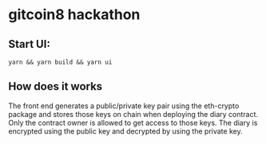 # gitcoin8 hackathon

## Start UI:

```
yarn && yarn build && yarn ui
```

## How does it works

The front end generates a public/private key pair using the eth-crypto package and stores those keys on chain when deploying the diary contract. Only the contract owner is allowed to get access to those keys. The diary is encrypted using the public key and decrypted by using the private key.